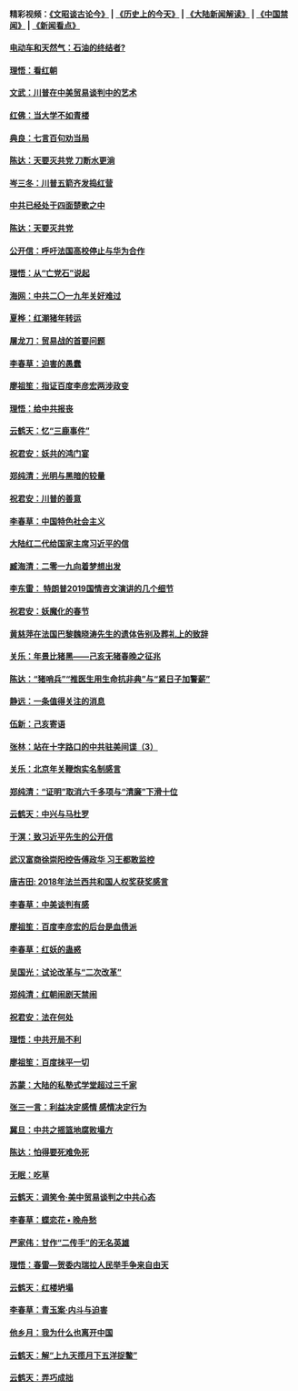 #### 精彩视频：[《文昭谈古论今》](http://95.179.137.68/wenzhao) | [《历史上的今天》](http://95.179.137.68/today-in-history) | [《大陆新闻解读》](http://95.179.137.68/ntdtv-comedy) | [《中国禁闻》](http://95.179.137.68/ntdtv-news) | [《新闻看点》](http://95.179.137.68/news-insight) 

 #### [电动车和天然气：石油的终结者?](../pages/nsc993/n11047401.md?t=02161312?t=02161237) 

#### [理悟：看红朝](../pages/nsc993/n11047368.md?t=02161312?t=02161237) 

#### [文武：川普在中美贸易谈判中的艺术](../pages/nsc993/n11047216.md?t=02161312?t=02161237) 

#### [红佛：当大学不如青楼](../pages/nsc993/n11046910.md?t=02161312?t=02161237) 

#### [典良：七言百句劝当局](../pages/nsc993/n11046467.md?t=02161312?t=02161237) 

#### [陈达：天要灭共党 刀断水更淌](../pages/nsc993/n11045758.md?t=02161312?t=02161237) 

#### [岑三冬：川普五箭齐发捣红营](../pages/nsc993/n11045729.md?t=02161312?t=02161237) 

#### [中共已经处于四面楚歌之中](../pages/nsc993/n11044959.md?t=02161312?t=02161237) 

#### [陈达：天要灭共党](../pages/nsc993/n11043924.md?t=02161312?t=02161237) 

#### [公开信：呼吁法国高校停止与华为合作](../pages/nsc993/n11042967.md?t=02161312?t=02161237) 

#### [理悟：从“亡党石”说起](../pages/nsc993/n11042524.md?t=02161312?t=02161237) 

#### [海网：中共二〇一九年关好难过](../pages/nsc993/n11041415.md?t=02161312?t=02161237) 

#### [夏桦：红潮猪年转运](../pages/nsc993/n11041337.md?t=02161312?t=02161237) 

#### [屠龙刀：贸易战的首要问题](../pages/nsc993/n11040283.md?t=02161312?t=02161237) 

#### [李春草：迫害的愚蠢](../pages/nsc993/n11036601.md?t=02161312?t=02161237) 

#### [廖祖笙：指证百度李彦宏两涉政变](../pages/nsc993/n11036579.md?t=02161312?t=02161237) 

#### [理悟：给中共报丧](../pages/nsc993/n11036501.md?t=02161312?t=02161237) 

#### [云鹤天：忆“三鹿事件”](../pages/nsc993/n11036466.md?t=02161312?t=02161237) 

#### [祝君安：妖共的鸿门宴](../pages/nsc993/n11035387.md?t=02161312?t=02161237) 

#### [郑纯清：光明与黑暗的较量](../pages/nsc993/n11035337.md?t=02161312?t=02161237) 

#### [祝君安：川普的善意](../pages/nsc993/n11032077.md?t=02161312?t=02161237) 

#### [李春草：中国特色社会主义](../pages/nsc993/n11032132.md?t=02161312?t=02161237) 

#### [大陆红二代给国家主席习近平的信](../pages/nsc993/n11031995.md?t=02161312?t=02161237) 

#### [臧海清：二零一九向着梦想出发](../pages/nsc993/n11031959.md?t=02161312?t=02161237) 

#### [李东雷： 特朗普2019国情咨文演讲的几个细节](../pages/nsc993/n11031943.md?t=02161312?t=02161237) 

#### [祝君安：妖魔化的春节](../pages/nsc993/n11031747.md?t=02161312?t=02161237) 

#### [黄慈萍在法国巴黎魏晓涛先生的遗体告别及葬礼上的致辞](../pages/nsc993/n11031419.md?t=02161312?t=02161237) 

#### [关乐：年景比猪黑——己亥无猪春晚之征兆](../pages/nsc993/n11031494.md?t=02161312?t=02161237) 

#### [陈达：“猪哨兵”“推医生用生命抗非典”与“紧日子加警薪”](../pages/nsc993/n11027746.md?t=02161312?t=02161237) 

#### [静远：一条值得关注的消息](../pages/nsc993/n11024470.md?t=02161312?t=02161237) 

#### [伍新：己亥寄语](../pages/nsc993/n11024543.md?t=02161312?t=02161237) 

#### [张林：站在十字路口的中共驻美间谍（3）](../pages/nsc993/n11023043.md?t=02161312?t=02161237) 

#### [关乐：北京年关鞭炮实名制感言](../pages/nsc993/n11022630.md?t=02161312?t=02161237) 

#### [郑纯清：“证明”取消六千多项与“清廉”下滑十位](../pages/nsc993/n11022638.md?t=02161312?t=02161237) 

#### [云鹤天：中兴与马杜罗](../pages/nsc993/n11022620.md?t=02161312?t=02161237) 

#### [于溟：致习近平先生的公开信](../pages/nsc993/n11022593.md?t=02161312?t=02161237) 

#### [武汉富商徐崇阳控告傅政华 习王都敢监控](../pages/nsc993/n11022212.md?t=02161312?t=02161237) 

#### [唐吉田: 2018年法兰西共和国人权奖获奖感言](../pages/nsc993/n11021537.md?t=02161312?t=02161237) 

#### [李春草：中美谈判有感](../pages/nsc993/n11019776.md?t=02161312?t=02161237) 

#### [廖祖笙：百度李彦宏的后台是血债派](../pages/nsc993/n11019767.md?t=02161312?t=02161237) 

#### [李春草：红妖的蛊惑](../pages/nsc993/n11017095.md?t=02161312?t=02161237) 

#### [吴国光：试论改革与“二次改革”](../pages/nsc993/n11017055.md?t=02161312?t=02161237) 

#### [郑纯清：红朝闹剧天禁闹](../pages/nsc993/n11017030.md?t=02161312?t=02161237) 

#### [祝君安：法在何处](../pages/nsc993/n11017021.md?t=02161312?t=02161237) 

#### [理悟：中共开局不利](../pages/nsc993/n11016938.md?t=02161312?t=02161237) 

#### [廖祖笙：百度抹平一切](../pages/nsc993/n11014925.md?t=02161312?t=02161237) 

#### [苏蒙：大陆的私塾式学堂超过三千家](../pages/nsc993/n11014334.md?t=02161312?t=02161237) 

#### [张三一言：利益决定感情 感情决定行为](../pages/nsc993/n11012463.md?t=02161312?t=02161237) 

#### [冀旦：中共之摇篮地腐败塌方](../pages/nsc993/n11009533.md?t=02161312?t=02161237) 

#### [陈达：怕得要死难免死](../pages/nsc993/n11009520.md?t=02161312?t=02161237) 

#### [无眠：吃草](../pages/nsc993/n11007940.md?t=02161312?t=02161237) 

#### [云鹤天：调笑令‧美中贸易谈判之中共心态](../pages/nsc993/n11007670.md?t=02161312?t=02161237) 

#### [李春草：蝶恋花  •  晚舟愁](../pages/nsc993/n11006605.md?t=02161312?t=02161237) 

#### [严家伟：甘作“二传手”的无名英雄](../pages/nsc993/n11005340.md?t=02161312?t=02161237) 

#### [理悟：春雷—贺委内瑞拉人民举手争来自由天](../pages/nsc993/n11005334.md?t=02161312?t=02161237) 

#### [云鹤天：红楼坍塌](../pages/nsc993/n11005318.md?t=02161312?t=02161237) 

#### [李春草：青玉案·内斗与迫害](../pages/nsc993/n11005306.md?t=02161312?t=02161237) 

#### [他乡月：我为什么也离开中国](../pages/nsc993/n11003553.md?t=02161312?t=02161237) 

#### [云鹤天：解“上九天揽月下五洋捉鳖”](../pages/nsc993/n11000750.md?t=02161312?t=02161237) 

#### [云鹤天：弄巧成拙](../pages/nsc993/n11000722.md?t=02161312?t=02161237) 

